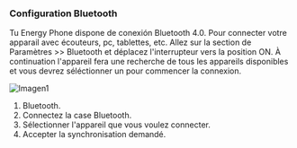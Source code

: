 ### Configuration Bluetooth
Tu Energy Phone dispone de conexión Bluetooth 4.0. Pour connecter votre apparail avec écouteurs, pc, tablettes, etc. Allez sur la section de Paramètres >> Bluetooth et déplacez l'interrupteur vers la position ON. À continuation l'appareil fera une recherche de tous les appareils disponibles et vous devrez séléctionner un pour commencer la connexion.

![Imagen1](http://static.energysistem.com/images/manuals/39530/5370806320b03.jpg)

1.	Bluetooth.
2.	Connectez la case Bluetooth.
3.	Sélectionner l'appareil que vous voulez connecter.
4.	Accepter la synchronisation demandé.

